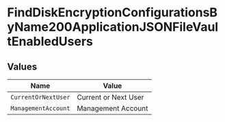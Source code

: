 # FindDiskEncryptionConfigurationsByName200ApplicationJSONFileVaultEnabledUsers


## Values

| Name                 | Value                |
| -------------------- | -------------------- |
| `CurrentOrNextUser`  | Current or Next User |
| `ManagementAccount`  | Management Account   |